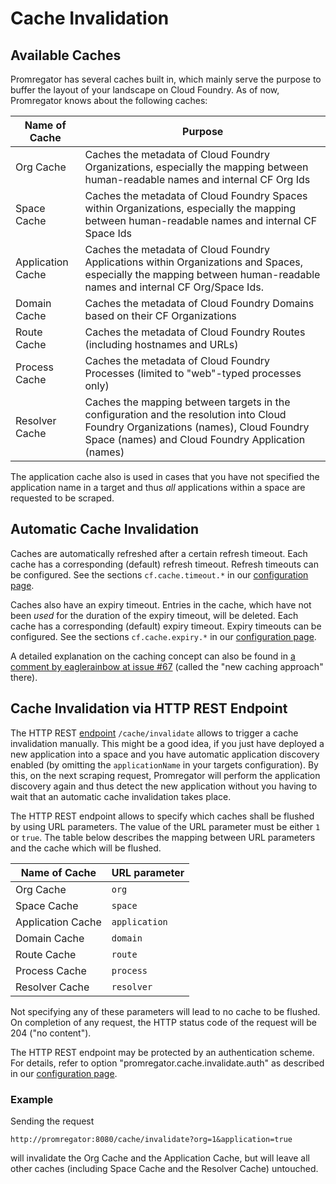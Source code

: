# Cache Invalidation

## Available Caches

Promregator has several caches built in, which mainly serve the purpose to buffer the layout of your landscape on Cloud Foundry. As of now, Promregator knows about the following caches:

| Name of Cache | Purpose |
|---------------|---------|
| Org Cache     | Caches the metadata of Cloud Foundry Organizations, especially the mapping between human-readable names and internal CF Org Ids |
| Space Cache   | Caches the metadata of Cloud Foundry Spaces within Organizations, especially the mapping between human-readable names and internal CF Space Ids |
| Application Cache | Caches the metadata of Cloud Foundry Applications within Organizations and Spaces, especially the mapping between human-readable names and internal CF Org/Space Ids. |
| Domain Cache | Caches the metadata of Cloud Foundry Domains based on their CF Organizations |
| Route Cache | Caches the metadata of Cloud Foundry Routes (including hostnames and URLs) |
| Process Cache | Caches the metadata of Cloud Foundry Processes (limited to "web"-typed processes only) |
| Resolver Cache | Caches the mapping between targets in the configuration and the resolution into Cloud Foundry Organizations (names), Cloud Foundry Space (names) and Cloud Foundry Application (names) |

The application cache also is used in cases that you have not specified the application name in a target and thus *all* applications within a space are requested to be scraped.

## Automatic Cache Invalidation

Caches are automatically refreshed after a certain refresh timeout. Each cache has a corresponding (default) refresh timeout. Refresh timeouts can be configured. See the sections `cf.cache.timeout.*` in our [configuration page](./config.md).

Caches also have an expiry timeout. Entries in the cache, which have not been *used* for the duration of the expiry timeout, will be deleted. Each cache has a corresponding (default) expiry timeout. Expiry timeouts can be configured. See the sections `cf.cache.expiry.*` in our [configuration page](./config.md).

A detailed explanation on the caching concept can also be found in [a comment by eaglerainbow at issue #67](https://github.com/promregator/promregator/issues/67#issuecomment-424098535) (called the "new caching approach" there).


## Cache Invalidation via HTTP REST Endpoint

The HTTP REST [endpoint](endpoint.md) `/cache/invalidate` allows to trigger a cache invalidation manually. This might be a good idea, if you just have deployed a new application into a space and you have automatic application discovery enabled (by omitting the `applicationName` in your targets configuration). By this, on the next scraping request, Promregator will perform the application discovery again and thus detect the new application without you having to wait that an automatic cache invalidation takes place.

The HTTP REST endpoint allows to specify which caches shall be flushed by using URL parameters. The value of the URL parameter must be either `1` or `true`. The table below describes the mapping between URL parameters and the cache which will be flushed.

| Name of Cache | URL parameter |
|---------------|---------------|
| Org Cache     | `org`        |
| Space Cache   | `space`      |
| Application Cache | `application` |
| Domain Cache | `domain` |
| Route Cache | `route` |
| Process Cache | `process` |
| Resolver Cache | `resolver` |

Not specifying any of these parameters will lead to no cache to be flushed. On completion of any request, the HTTP status code of the request will be 204 ("no content").

The HTTP REST endpoint may be protected by an authentication scheme. For details, refer to option "promregator.cache.invalidate.auth" as described in our [configuration page](./config.md).

### Example

Sending the request

```
http://promregator:8080/cache/invalidate?org=1&application=true
```

will invalidate the Org Cache and the Application Cache, but will leave all other caches (including Space Cache and the Resolver Cache) untouched.
